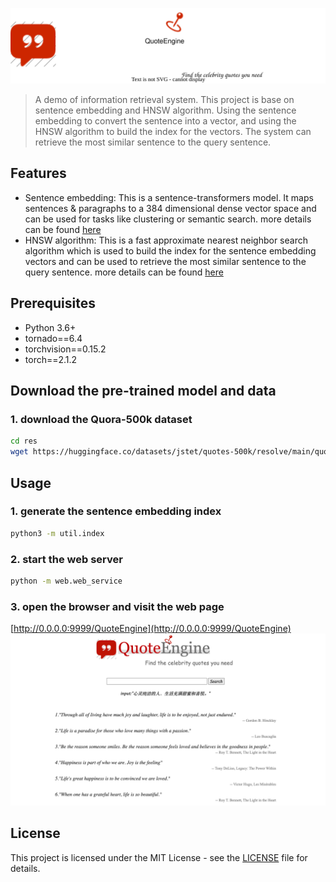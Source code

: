 ![](./web/static/images/logo.svg)
> A demo of information retrieval system.
> This project is base on sentence embedding and HNSW algorithm. Using the sentence embedding to convert the sentence into a vector, and using the HNSW algorithm to build the index for the vectors. The system can retrieve the most similar sentence to the query sentence.

## Features
- Sentence embedding: This is a sentence-transformers model. It maps sentences & paragraphs to a 384 dimensional dense vector space and can be used for tasks like clustering or semantic search. more details can be found [here](https://huggingface.co/sentence-transformers/paraphrase-multilingual-MiniLM-L12-v2)
- HNSW algorithm: This is a fast approximate nearest neighbor search algorithm which is used to build the index for the sentence embedding vectors and can be used to retrieve the most similar sentence to the query sentence. more details can be found [here](https://arxiv.org/pdf/1603.09320)
## Prerequisites
- Python 3.6+
- tornado==6.4
- torchvision==0.15.2
- torch==2.1.2

## Download the pre-trained model and data
### 1. download the Quora-500k dataset
```bash
cd res
wget https://huggingface.co/datasets/jstet/quotes-500k/resolve/main/quotes.csv\?download\=true
```
## Usage
### 1. generate the sentence embedding index
```bash
python3 -m util.index
```
### 2. start the web server
```bash
python -m web.web_service 
```
### 3. open the browser and visit the web page
[http://0.0.0.0:9999/QuoteEngine](http://0.0.0.0:9999/QuoteEngine)
![](./web/static/images/web_page.png)
## License
This project is licensed under the MIT License - see the [LICENSE](./LICENSE) file for details.

